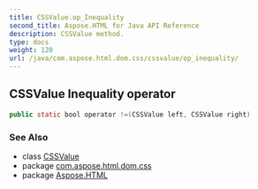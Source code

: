 ```yaml
---
title: CSSValue.op_Inequality
second_title: Aspose.HTML for Java API Reference
description: CSSValue method. 
type: docs
weight: 120
url: /java/com.aspose.html.dom.css/cssvalue/op_inequality/
---
```

## CSSValue Inequality operator

```java
public static bool operator !=(CSSValue left, CSSValue right)
```

### See Also

* class [CSSValue](../)
* package [com.aspose.html.dom.css](../../../com.aspose.html.dom.css/)
* package [Aspose.HTML](../../../)
